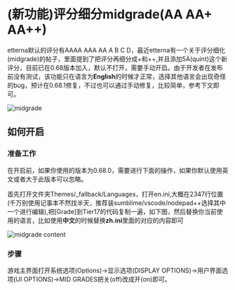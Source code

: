 # (新功能)评分细分midgrade(AA AA+ AA++)

etterna默认的评分有AAAA AAA AA A B C D，最近etterna有一个关于评分细化(midgrade)的帖子，里面提到了把评分再细分成+和++,并且添加5A(quint)这个新评分，目前已在0.68版本加入，默认不打开，需要手动开启。由于开发者在发布前没有测试，该功能只在语言为**English**的时候才正常，选择其他语言会出现奇怪的bug，预计在0.68.1修复，不过也可以通过手动修复，比较简单，参考下文即可。

<img :src="$withBase('/zhs/midgrade1.png')" alt="midgrade">

## 如何开启

### 准备工作
在开启前，如果你使用的版本为0.68.0，需要进行下面的操作，如果你默认使用英文或者大于此版本可以忽略。

首先打开文件夹Themes/_fallback/Languages，打开en.ini,大概在2347行位置(千万别使用记事本不然找半天，推荐装sumblime/vscode/nodepad++选择其中一个进行编辑),把[Grade]到Tier17的代码复制一遍，如下图，然后替换你当前使用的语言，比如使用**中文**的时候替换**zh.ini**里面的对应的内容即可

<img :src="$withBase('/zhs/midgrade2.png')" alt="midgrade content">

### 步骤

游戏主界面打开系统选项(Options)->显示选项(DISPLAY OPTIONS)->用户界面选项(UI OPTIONS)->MID GRADES把关(off)改成开(on)即可。